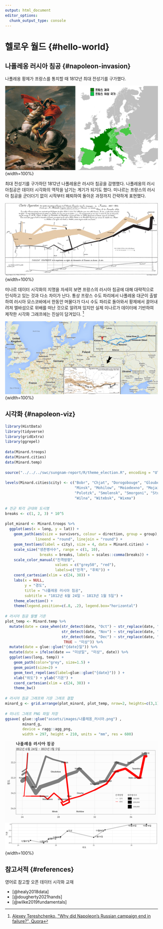 ```yaml
---
output: html_document
editor_options: 
  chunk_output_type: console
---
```


# 헬로우 월드 {#hello-world}


## 나폴레옹 러시아 침공 {#napoleon-invasion}

나폴레옹 황제가 프랑스를 통치할 때 1812년 최대 전성기를 구가했다. 

![](assets/images/about_napoleon.png){width=100%}

최대 전성기를 구가하던 1812년 나폴레옹은 러시아 침공을 감행했다. 나폴레옹의 
러시아침공은 데이터 시각화의 역작을 남기는 계기가 되기도 했다. 
미나르는 프랑스의 러시아 침공을 군더더기 없이 시작부터 폐퇴하여 돌아온 과정까지 간략하게 표현했다. 

![](assets/images/Minard.png){width=100%}

미나르 데이터 시각화의 지명을 자세히 보면 프랑스의 러시아 침공에 대해 대략적으로 
인식하고 있는 것과 다소 차이가 난다. 통상 프랑스 수도 파리에서 나폴레옹 대군이 
출발하여 러시아 모스코바에서 한동안 머물다가 다시 수도 파리로 돌아와서 황제에서
끌어내려져 엘바섬으로 위배를 떠난 것으로 알려져 있지만 실제 미나르가 데이터에
기반하여 제작한 시각화 그래프에는 진실이 담겨있다. [^quora]

![](assets/images/minard-actual-map.png){width=100%}

[^quora]: [Alexey Tereshchenko, "Why did Napoleon’s Russian campaign end in failure?", Quora](https://theeducationalblog.quora.com/Why-did-Napoleon-s-Russian-campaign-end-in-failure-http-www-ryin-main-quora-com-Why-did-Napoleon-s-Russian-campaign)



## 시각화 {#napoleon-viz}


```r
library(HistData)
library(tidyverse)
library(gridExtra)
library(ggrepel)

data(Minard.troops)
data(Minard.cities)
data(Minard.temp)

source("../../../swc/sungnam-report/R/theme_election.R", encoding = "UTF-8")

levels(Minard.cities$city) <- c("Bobr", "Chjat", "Dorogobouge", "Gloubokoe", "Kowno", "Malo-Jarosewii", 
                                "Minsk", "Mohilow", "Moiodexno", "Mojaisk", "모스코바", "Orscha", 
                                "Polotzk", "Smolensk", "Smorgoni", "Studienska", "Tarantino", 
                                "Wilna", "Witebsk", "Wixma")

# 진군 퇴각 군대와 도시명
breaks <- c(1, 2, 3) * 10^5 

plot_minard <- Minard.troops %>% 
  ggplot(aes(x = long, y = lat)) +
  	geom_path(aes(size = survivors, colour = direction, group = group),
  	          lineend = "round", linejoin = "round") +
    geom_text(aes(label = city), size = 4, data = Minard.cities) +
   	scale_size("생존병사수", range = c(1, 10), 
   	            breaks = breaks, labels = scales::comma(breaks)) +
    scale_color_manual("진격방향", 
                       values = c("grey50", "red"), 
                       labels=c("진격", "후퇴")) +
    coord_cartesian(xlim = c(24, 38)) +
    labs(x = NULL,
         y = "경도",
         title = "나폴레옹 러시아 침공",
         subtitle = "1812년 6월 24일 ~ 1813년 1월 5일") +
    theme_election() +
    theme(legend.position=c(.8, .2), legend.box="horizontal")
  
# 러시아 침공 월별 기온
plot_temp <- Minard.temp %>% 
  mutate(date = case_when(str_detect(date, "Oct") ~ str_replace(date, "Oct", "10월"),
                          str_detect(date, "Nov") ~ str_replace(date, "Nov", "11월"),
                          str_detect(date, "Dec") ~ str_replace(date, "Dec", "12월"),
                           TRUE ~ "미상")) %>% 
  mutate(date = glue::glue("{date}일")) %>% 
  mutate(date = ifelse(date == "미상일", "미상", date)) %>% 
  ggplot(aes(long, temp)) +
  	geom_path(color="grey", size=1.5) +
  	geom_point(size=2) +
  	geom_text_repel(aes(label=glue::glue("{date}")) ) +
  	xlab("위도") + ylab("기온") +
  	coord_cartesian(xlim = c(24, 38)) + 
  	theme_bw()
	
# 러시아 침공 그래프와 기온 그래프 결합
minard_g <- grid.arrange(plot_minard, plot_temp, nrow=2, heights=c(3,1))

# 미나드 그래프 PNG 파일 저장
ggsave( glue::glue("assets/images/나폴레옹_러시아.png") , 
        minard_g,
        device = ragg::agg_png, 
        width = 297, height = 210, units = "mm", res = 600)
```

![](assets/images/나폴레옹_러시아.png){width=100%}

## 참고서적 {#references}

영어로 참고할 오픈 데이터 시각화 교재

- [@healy2018data]
- [@dougherty2021hands]
- [@wilke2019fundamentals]

